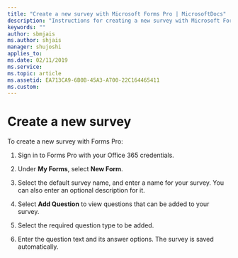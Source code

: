 ```yaml
---
title: "Create a new survey with Microsoft Forms Pro | MicrosoftDocs"
description: "Instructions for creating a new survey with Microsoft Forms Pro"
keywords: ""
author: sbmjais
ms.author: shjais
manager: shujoshi
applies_to: 
ms.date: 02/11/2019
ms.service: 
ms.topic: article
ms.assetid: EA713CA9-6B0B-45A3-A700-22C164465411
ms.custom: 
---
```


# Create a new survey

<!--note from editor: RE: step #1 below, the reference to Office 365 credentials: In the "Sign in" (sign-in.md) topic, it says "Sign in to Forms Pro using the credentials that are provided in your preview invitation email." -->

To create a new survey with Forms Pro:

1.	Sign in to Forms Pro with your Office 365 credentials.

2.	Under **My Forms**, select **New Form**.

3.	Select the default survey name, and enter a name for your survey. You can also enter an optional description for it.

4.	Select **Add Question** to view questions that can be added to your survey.

5.	Select the required question type to be added.

6.	Enter the question text and its answer options. The survey is saved automatically.
